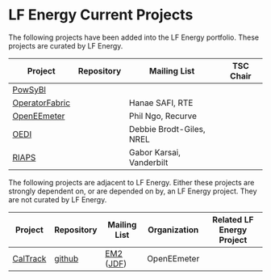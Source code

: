 # LF Energy Current Projects

The following projects have been added into the LF Energy portfolio. These projects are curated by LF Energy.

| Project | Repository | Mailing List | TSC Chair |
| ------- | ---------- | ------------ | --------- |
| [PowSyBl](https://www.lfenergy.org/projects/#powsybl) | | |
| [OperatorFabric](https://www.lfenergy.org/projects/#opfab) | | Hanae SAFI, RTE|
| [OpenEEmeter](https://www.lfenergy.org/projects/#openeemeter) | | Phil Ngo, Recurve |
| [OEDI](https://www.lfenergy.org/projects/#oedi) | | Debbie Brodt-Giles, NREL |
| [RIAPS](https://www.lfenergy.org/projects/#riaps) | | Gabor Karsai, Vanderbilt |

The following projects are adjacent to LF Energy. Either these projects are strongly dependent on, or are depended on by, an LF Energy project. They are not curated by LF Energy.

| Project | Repository | Mailing List | Organization | Related LF Energy Project |
| ------- | ---------- | ------------ | ------------ | ------------------------- |
| [CalTrack](https://www.lfenergy.org/projects/#em2) | [github](https://github.com/energy-market-methods/caltrack) | [EM2](https://www.energymarketmethods.org/) ([JDF](http://www.jointdevelopment.org/)) | OpenEEmeter |

